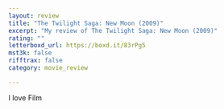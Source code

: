 ```yaml
---
layout: review
title: "The Twilight Saga: New Moon (2009)"
excerpt: "My review of The Twilight Saga: New Moon (2009)"
rating: ""
letterboxd_url: https://boxd.it/83rPg5
mst3k: false
rifftrax: false
category: movie_review

---
```


I love Film